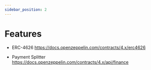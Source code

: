 ```yaml
---
sidebar_position: 2
---
```


# Features

* ERC-4626 https://docs.openzeppelin.com/contracts/4.x/erc4626

* Payment Splitter https://docs.openzeppelin.com/contracts/4.x/api/finance